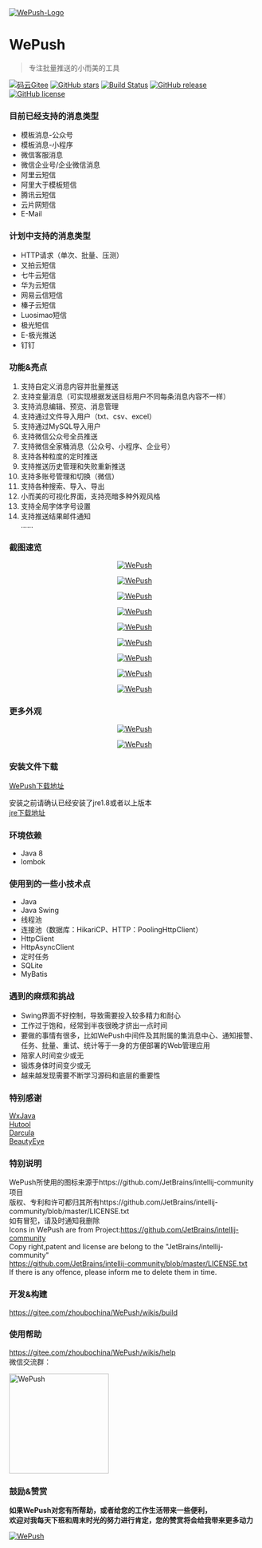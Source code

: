 <a href="https://gitee.com/zhoubochina/WePush">
 <img alt="WePush-Logo" src="https://raw.githubusercontent.com/rememberber/WePush/master/src/main/resources/icon/logo-md.png">
</a>
  
# WePush 
> 专注批量推送的小而美的工具  

[![码云Gitee](https://gitee.com/zhoubochina/WePush/badge/star.svg?theme=blue)](https://gitee.com/zhoubochina/WePush)
[![GitHub stars](https://img.shields.io/github/stars/rememberber/WePush.svg)](https://github.com/rememberber/WePush)
[![Build Status](https://travis-ci.org/rememberber/WePush.svg?branch=master)](https://travis-ci.org/rememberber/WePush)
[![GitHub release](https://img.shields.io/github/release/rememberber/WePush.svg)](https://github.com/rememberber/WePush/releases)
[![GitHub license](https://img.shields.io/github/license/rememberber/WePush.svg)](https://github.com/rememberber/WePush/blob/master/LICENSE.txt)

### 目前已经支持的消息类型
+ 模板消息-公众号  
+ 模板消息-小程序  
+ 微信客服消息  
+ 微信企业号/企业微信消息  
+ 阿里云短信  
+ 阿里大于模板短信  
+ 腾讯云短信  
+ 云片网短信  
+ E-Mail

### 计划中支持的消息类型
+ HTTP请求（单次、批量、压测）  
+ 又拍云短信  
+ 七牛云短信  
+ 华为云短信  
+ 网易云信短信  
+ 榛子云短信  
+ Luosimao短信  
+ 极光短信  
+ E-极光推送  
+ 钉钉  

### 功能&亮点
1. 支持自定义消息内容并批量推送  
2. 支持变量消息（可实现根据发送目标用户不同每条消息内容不一样）
3. 支持消息编辑、预览、消息管理  
4. 支持通过文件导入用户（txt、csv、excel）  
5. 支持通过MySQL导入用户  
6. 支持微信公众号全员推送  
7. 支持微信全家桶消息（公众号、小程序、企业号）
8. 支持各种粒度的定时推送  
9. 支持推送历史管理和失败重新推送  
10. 支持多账号管理和切换（微信） 
11. 支持各种搜索、导入、导出  
12. 小而美的可视化界面，支持亮暗多种外观风格  
13. 支持全局字体字号设置  
14. 支持推送结果邮件通知  
……

### 截图速览
<p align="center">
  <a href="https://raw.githubusercontent.com/rememberber/WePush/master/screen_shoot/%E5%9B%BE%E5%83%8F%20198.png">
   <img alt="WePush" src="https://raw.githubusercontent.com/rememberber/WePush/master/screen_shoot/%E5%9B%BE%E5%83%8F%20198.png">
  </a>
</p>  
<p align="center">
  <a href="https://raw.githubusercontent.com/rememberber/WePush/master/screen_shoot/%E5%9B%BE%E5%83%8F%20199.png">
   <img alt="WePush" src="https://raw.githubusercontent.com/rememberber/WePush/master/screen_shoot/%E5%9B%BE%E5%83%8F%20199.png">
  </a>
</p>
<p align="center">
  <a href="https://raw.githubusercontent.com/rememberber/WePush/master/screen_shoot/%E5%9B%BE%E5%83%8F%20200.png">
   <img alt="WePush" src="https://raw.githubusercontent.com/rememberber/WePush/master/screen_shoot/%E5%9B%BE%E5%83%8F%20200.png">
  </a>
</p>
<p align="center">
  <a href="https://raw.githubusercontent.com/rememberber/WePush/master/screen_shoot/%E5%9B%BE%E5%83%8F%20202.png">
   <img alt="WePush" src="https://raw.githubusercontent.com/rememberber/WePush/master/screen_shoot/%E5%9B%BE%E5%83%8F%20202.png">
  </a>
</p>
<p align="center">
  <a href="https://raw.githubusercontent.com/rememberber/WePush/master/screen_shoot/%E5%9B%BE%E5%83%8F%20204.png">
   <img alt="WePush" src="https://raw.githubusercontent.com/rememberber/WePush/master/screen_shoot/%E5%9B%BE%E5%83%8F%20204.png">
  </a>
</p>
<p align="center">
  <a href="https://raw.githubusercontent.com/rememberber/WePush/master/screen_shoot/%E5%9B%BE%E5%83%8F%20205.png">
   <img alt="WePush" src="https://raw.githubusercontent.com/rememberber/WePush/master/screen_shoot/%E5%9B%BE%E5%83%8F%20205.png">
  </a>
</p>
<p align="center">
  <a href="https://raw.githubusercontent.com/rememberber/WePush/master/screen_shoot/sshot-10.png">
   <img alt="WePush" src="https://raw.githubusercontent.com/rememberber/WePush/master/screen_shoot/sshot-10.png">
  </a>
</p>
<p align="center">
  <a href="https://raw.githubusercontent.com/rememberber/WePush/master/screen_shoot/%E5%9B%BE%E5%83%8F%20206.png">
   <img alt="WePush" src="https://raw.githubusercontent.com/rememberber/WePush/master/screen_shoot/%E5%9B%BE%E5%83%8F%20206.png">
  </a>
</p>
<p align="center">
  <a href="https://raw.githubusercontent.com/rememberber/WePush/master/screen_shoot/%E5%9B%BE%E5%83%8F%20207.png">
   <img alt="WePush" src="https://raw.githubusercontent.com/rememberber/WePush/master/screen_shoot/%E5%9B%BE%E5%83%8F%20207.png">
  </a>
</p>

### 更多外观
<p align="center">
  <a href="https://raw.githubusercontent.com/rememberber/WePush/master/screen_shoot/Image003.png">
   <img alt="WePush" src="https://raw.githubusercontent.com/rememberber/WePush/master/screen_shoot/Image003.png">
  </a>
</p> 
<p align="center">
  <a href="https://raw.githubusercontent.com/rememberber/WePush/master/screen_shoot/Image1.png">
   <img alt="WePush" src="https://raw.githubusercontent.com/rememberber/WePush/master/screen_shoot/Image1.png">
  </a>
</p> 

### 安装文件下载

[WePush下载地址](https://gitee.com/zhoubochina/WePush/wikis/download)  

安装之前请确认已经安装了jre1.8或者以上版本   
[jre下载地址](http://www.oracle.com/technetwork/java/javase/downloads/jre8-downloads-2133155.html)  

### 环境依赖
+ Java 8
+ lombok

### 使用到的一些小技术点
+ Java  
+ Java Swing  
+ 线程池  
+ 连接池（数据库：HikariCP、HTTP：PoolingHttpClient）  
+ HttpClient  
+ HttpAsyncClient  
+ 定时任务  
+ SQLite  
+ MyBatis  

### 遇到的麻烦和挑战
+ Swing界面不好控制，导致需要投入较多精力和耐心
+ 工作过于饱和，经常到半夜很晚才挤出一点时间
+ 要做的事情有很多，比如WePush中间件及其附属的集消息中心、通知报警、任务、批量、重试、统计等于一身的方便部署的Web管理应用
+ 陪家人时间变少或无
+ 锻炼身体时间变少或无
+ 越来越发现需要不断学习源码和底层的重要性

### 特别感谢
[WxJava](https://gitee.com/binary/weixin-java-tools)  
[Hutool](http://hutool.cn/)  
[Darcula](https://github.com/bulenkov/Darcula)  
[BeautyEye](https://gitee.com/jackjiang/beautyeye)  

### 特别说明
WePush所使用的图标来源于https://github.com/JetBrains/intellij-community项目  
版权、专利和许可都归其所有https://github.com/JetBrains/intellij-community/blob/master/LICENSE.txt  
如有冒犯，请及时通知我删除  
Icons in WePush are from Project:https://github.com/JetBrains/intellij-community  
Copy right,patent and license are belong to the "JetBrains/intellij-community"  
https://github.com/JetBrains/intellij-community/blob/master/LICENSE.txt  
If there is any offence, please inform me to delete them in time.  

### 开发&构建

https://gitee.com/zhoubochina/WePush/wikis/build

### 使用帮助

https://gitee.com/zhoubochina/WePush/wikis/help  
微信交流群：
<p align="left">
  <a href="https://gitee.com/zhoubochina/WePush/wikis/help">
   <img alt="WePush" src="http://download.zhoubochina.com/file/wepush-wechat-group.jpg" height="200" >
  </a>
</p>

### 鼓励&赞赏  
**如果WePush对您有所帮助，或者给您的工作生活带来一些便利，  
欢迎对我每天下班和周末时光的努力进行肯定，您的赞赏将会给我带来更多动力**
<p align="left">
  <a href="https://gitee.com/zhoubochina/WePush">
   <img alt="WePush" src="http://download.zhoubochina.com/file/wx-zanshang.jpg">
  </a>
</p>